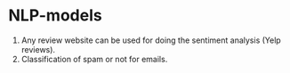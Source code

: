 # NLP-models
1. Any review website can be used for doing the sentiment analysis (Yelp reviews).
2. Classification of spam or not for emails.
